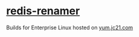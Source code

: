 # [redis-renamer](https://github.com/jc21/redis-renamer)

Builds for Enterprise Linux hosted on [yum.jc21.com](https://yum.jc21.com)
